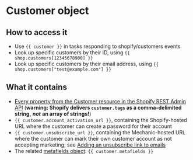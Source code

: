 # Customer object

## How to access it

* Use `{{ customer }}`  in tasks responding to shopify/customers events
* Look up specific customers by their ID, using `{{ shop.customers[12345678900] }}`
* Look up specific customers by their email address, using `{{ shop.customers["test@example.com"] }}`

## What it contains

* [Every property from the Customer resource in the Shopify REST Admin API](https://shopify.dev/docs/admin-api/rest/reference/customers/customer#properties) \(**warning: Shopify delivers `customer.tags` as a comma-delimited string,** _**not**_ **an array of strings!**\)
* `{{ customer.account_activation_url }}`, containing the Shopify-hosted URL where the customer can create a password for their account
* `{{ customer.unsubscribe_url }}`, containing the Mechanic-hosted URL where the customer can mark their own customer account as not accepting marketing; see [Adding an unsubscribe link to emails](https://docs.usemechanic.com/article/502-adding-an-unsubscribe-link-to-emails)
* The related [metafields object](metafields.md): `{{ customer.metafields }}`

